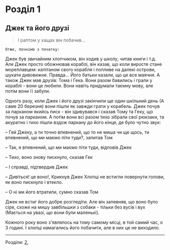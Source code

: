 # Розділ 1
## Джек та його друзі

>І раптом у хащах він побачив...

    Отже, почнімо з початку:
 
Джек був звичайним хлопчиком, він ходив у школу, читав книги і т.д. Але Джек просто обожнював кораблі, він казав, що коли виросте стане мореплавцем: капітаном
свого корабля і попливе на далекі острови, шукати дивовижне. Правда... Його батьки казали, що це все маячня. А також Джек мав друзів: Тома і Гека. Вони разом
бавились і грали у кораблі - вони це любили. Вони навіть придумали таємну мову, але потім вони її забули.

Одного разу, коли Джек і його друзі закінчили ще
один шкільний день (А саме 20 березня) вони пішли як завжди грати у корабель. Джек почув за парканом якийсь писк - він здивувався і сказав Тому та Геку, що
почув за парканом. А потім вони всі разом тихо зібрали свої рюкзаки, та акуратно і тихо пішли вздож паркану до його кінця, де було чутно звук:

– Гей Джеку, а ти точно впевнений, що то не миша чи ще щось, ти впевнений, що ми маємо піти туди?, запитав Том

– Так, я впевнений, що ми маємо піти туди, відповів Джек

– Тихо, воно знову пискнуло, сказав Гек

– І справді, підтвердив Джек

– Дивіться! це воно!, Крикнув Джек
Хлопці не встигли повернути голови, як воно пискнуло і втекло.

– О ні ми його втратили, сумно сказав Том

Джек не встиг його добре розгледіти. Але він запевняв, що воно було сіре, схоже на мишу завбільшки з собаки - тільки без вусів і вух
(Мається на увазі, що вони були маленькі).

Кожного року воно з'являлось на тому самому місці, в той самий час, о 3 годині. І хлопці намагались його побачити, але в них це не виходило.

----
Розділи:
[2](Розділ02.md),
